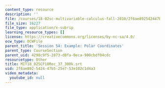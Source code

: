 ```yaml
---
content_type: resource
description: ''
file: /courses/18-02sc-multivariable-calculus-fall-2010/2f6ae892542447b525e753e102c1d4a3_MIT18_02SCF10Rec_37_300k.srt
file_size: 16227
file_type: application/x-subrip
learning_resource_types: []
license: https://creativecommons.org/licenses/by-nc-sa/4.0/
ocw_type: OCWFile
parent_title: 'Session 54: Example: Polar Coordinates'
parent_type: CourseSection
parent_uid: 4298c9f5-2873-d0fa-0eca-900cbdf04cdc
resourcetype: Other
title: MIT18_02SCF10Rec_37_300k.srt
uid: 2f6ae892-5424-47b5-25e7-53e102c1d4a3
video_metadata:
  youtube_id: null
---
```

